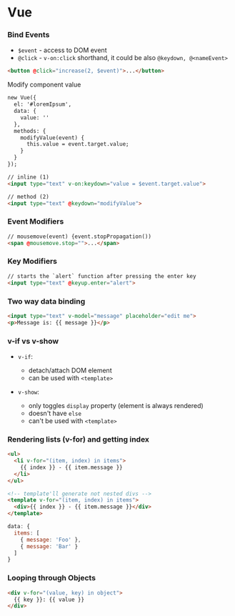# Vue

### Bind Events

- `$event` - access to DOM event
- `@click` - `v-on:click` shorthand, it could be also `@keydown, @<nameEvent>`

```html
<button @click="increase(2, $event)">...</button>
```

Modify component value

```html
new Vue({
  el: '#loremIpsum',
  data: {
    value: ''
  },
  methods: {
    modifyValue(event) {
      this.value = event.target.value;
    }
  }
});

// inline (1)
<input type="text" v-on:keydown="value = $event.target.value">

// method (2)
<input type="text" @keydown="modifyValue">
```

### Event Modifiers

```html
// mousemove(event) {event.stopPropagation())
<span @mousemove.stop="">...</span>
```

### Key Modifiers

```html
// starts the `alert` function after pressing the enter key
<input type="text" @keyup.enter="alert">
```

### Two way data binding

```html
<input type="text" v-model="message" placeholder="edit me">
<p>Message is: {{ message }}</p>
```

### v-if vs v-show

- `v-if`:
  - detach/attach DOM element
  - can be used with `<template>`
  
- `v-show`:
  - only toggles `display` property (element is always rendered)
  - doesn't have `else`
  - can't be used with `<template>`

### Rendering lists (v-for) and getting index

```html
<ul>
  <li v-for="(item, index) in items">
    {{ index }} - {{ item.message }}
  </li>
</ul>

<!-- template'll generate not nested divs -->
<template v-for="(item, index) in items">
  <div>{{ index }} - {{ item.message }}</div>
</template>
```

```js
data: {
  items: [
    { message: 'Foo' },
    { message: 'Bar' }
  ]
}
```

### Looping through Objects

```html
<div v-for="(value, key) in object">
  {{ key }}: {{ value }}
</div>
```
